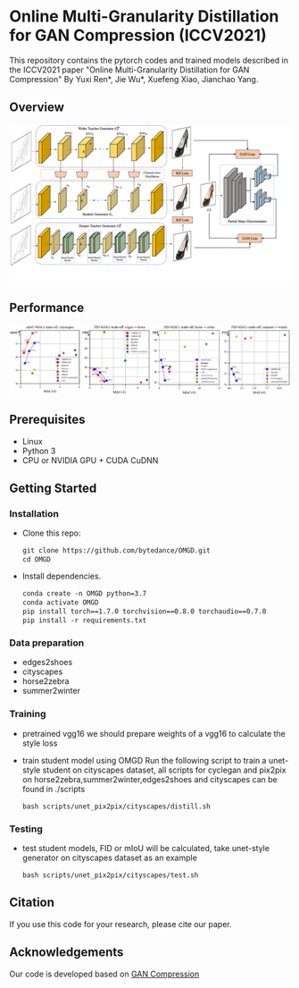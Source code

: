 # Online Multi-Granularity Distillation for GAN Compression (ICCV2021)

This repository contains the pytorch codes and trained models described in the ICCV2021 paper "Online Multi-Granularity Distillation for GAN Compression" By Yuxi Ren*, Jie Wu*, Xuefeng Xiao, Jianchao Yang.
## Overview

![overview](imgs/OMGD.png)

## Performance

![performance](imgs/performance.png)


## Prerequisites

* Linux
* Python 3
* CPU or NVIDIA GPU + CUDA CuDNN

## Getting Started

### Installation

- Clone this repo:

  ```shell
  git clone https://github.com/bytedance/OMGD.git
  cd OMGD
  ```

- Install dependencies.

  ```shell
  conda create -n OMGD python=3.7
  conda activate OMGD
  pip install torch==1.7.0 torchvision==0.8.0 torchaudio==0.7.0 
  pip install -r requirements.txt 
  ```

### Data preparation

- edges2shoes
- cityscapes
- horse2zebra
- summer2winter


### Training

- pretrained vgg16
  we should prepare weights of a vgg16 to calculate the style loss 
  
- train student model using OMGD
  Run the following script to train a unet-style student on cityscapes dataset, 
  all scripts for cyclegan and pix2pix on horse2zebra,summer2winter,edges2shoes and cityscapes can be found in ./scripts

  ```shell
  bash scripts/unet_pix2pix/cityscapes/distill.sh
  ```

### Testing

- test student models, FID or mIoU will be calculated, take unet-style generator on cityscapes dataset as an example

  ```shell
  bash scripts/unet_pix2pix/cityscapes/test.sh
  ```

## Citation

If you use this code for your research, please cite our paper.

## Acknowledgements

Our code is developed based on [GAN Compression](https://github.com/mit-han-lab/gan-compression)
